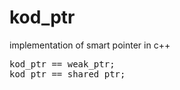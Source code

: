 # kod_ptr
implementation of smart pointer in c++
<pre>
kod_ptr<typename, false> == weak_ptr;
kod_ptr<typename, true> == shared_ptr;
</pre>
